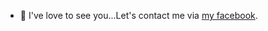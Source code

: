 - 💞️ I've love to see you...Let's contact me via
[my facebook](https://www.facebook.com/phuquoc.le.54390/).


<!---
hienlephan2003/hienlephan2003 is a ✨ special ✨ repository because its `README.md` (this file) appears on your GitHub profile.
You can click the Preview link to take a look at your changes.
--->
